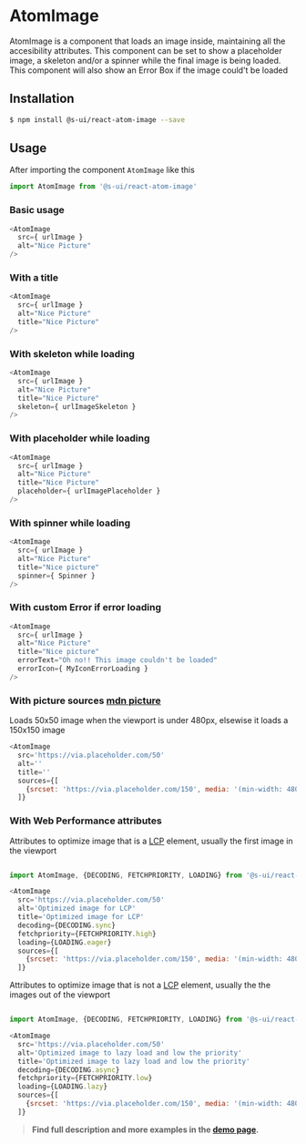 # AtomImage

AtomImage is a component that loads an image inside, maintaining all the accesibility attributes. This component can be set to show a placeholder image, a skeleton and/or a spinner while the final image is being loaded. This component will also show an Error Box if the image could't be loaded


## Installation

```sh
$ npm install @s-ui/react-atom-image --save
```

## Usage

After importing the component `AtomImage` like this

```javascript
import AtomImage from '@s-ui/react-atom-image'
```

### Basic usage

```javascript
<AtomImage
  src={ urlImage }
  alt="Nice Picture"
/>
```

### With a title

```javascript
<AtomImage
  src={ urlImage }
  alt="Nice Picture"
  title="Nice Picture"
/>
```

### With skeleton while loading

```javascript
<AtomImage
  src={ urlImage }
  alt="Nice Picture"
  title="Nice Picture"
  skeleton={ urlImageSkeleton }
/>
```

### With placeholder while loading

```javascript
<AtomImage
  src={ urlImage }
  alt="Nice Picture"
  title="Nice Picture"
  placeholder={ urlImagePlaceholder }
/>
```

### With spinner while loading

```javascript
<AtomImage
  src={ urlImage }
  alt="Nice Picture"
  title="Nice picture"
  spinner={ Spinner }
/>
```

### With custom Error if error loading

```javascript
<AtomImage
  src={ urlImage }
  alt="Nice Picture"
  title="Nice picture"
  errorText="Oh no!! This image couldn't be loaded"
  errorIcon={ MyIconErrorLoading }
/>
```

### With picture sources [mdn picture](https://developer.mozilla.org/en-US/docs/Web/HTML/Element/picture)

Loads 50x50 image when the viewport is under 480px, elsewise it loads a 150x150 image

```js
<AtomImage
  src='https://via.placeholder.com/50'
  alt=''
  title=''
  sources={[
    {srcset: 'https://via.placeholder.com/150', media: '(min-width: 480px)'}
  ]}
```

### With Web Performance attributes

Attributes to optimize image that is a [LCP](https://web.dev/lcp) element,
usually the first image in the viewport

```js

import AtomImage, {DECODING, FETCHPRIORITY, LOADING} from '@s-ui/react-atom-image'

<AtomImage
  src='https://via.placeholder.com/50'
  alt='Optimized image for LCP'
  title='Optimized image for LCP'
  decoding={DECODING.sync}
  fetchpriority={FETCHPRIORITY.high}
  loading={LOADING.eager}
  sources={[
    {srcset: 'https://via.placeholder.com/150', media: '(min-width: 480px)'}
  ]}
```

Attributes to optimize image that is not a [LCP](https://web.dev/lcp) element,
usually the the images out of the viewport

```js

import AtomImage, {DECODING, FETCHPRIORITY, LOADING} from '@s-ui/react-atom-image'

<AtomImage
  src='https://via.placeholder.com/50'
  alt='Optimized image to lazy load and low the priority'
  title='Optimized image to lazy load and low the priority'
  decoding={DECODING.async}
  fetchpriority={FETCHPRIORITY.low}
  loading={LOADING.lazy}
  sources={[
    {srcset: 'https://via.placeholder.com/150', media: '(min-width: 480px)'}
  ]}
```


> **Find full description and more examples in the [demo page](https://sui-components.now.sh/workbench/atom/image/demo).**
